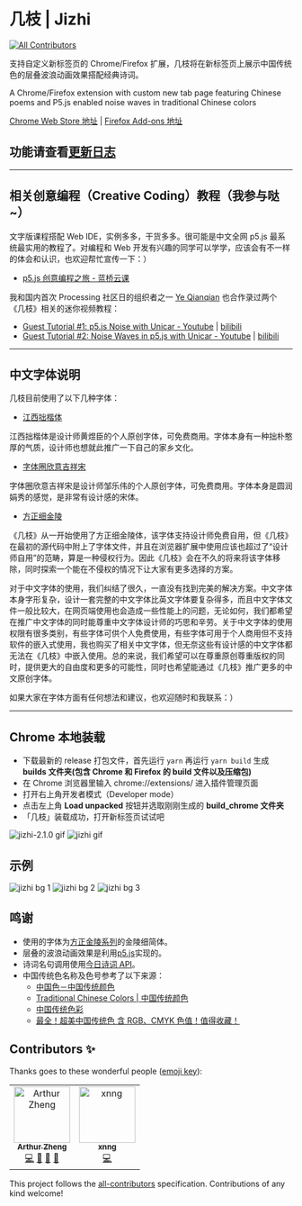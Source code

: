 # 几枝 | Jizhi

[![All Contributors](https://img.shields.io/badge/all_contributors-2-orange.svg?style=flat-square)](#contributors)

支持自定义新标签页的 Chrome/Firefox 扩展，几枝将在新标签页上展示中国传统色的层叠波浪动画效果搭配经典诗词。

A Chrome/Firefox extension with custom new tab page featuring Chinese poems and P5.js enabled noise waves in traditional Chinese colors

[Chrome Web Store 地址](https://chrome.google.com/webstore/detail/%E5%87%A0%E6%9E%9D/hfohpokminpknagcgncibpacohagppjn) | [Firefox Add-ons 地址](https://addons.mozilla.org/en-US/firefox/addon/jizhi/)

## 功能请查看[更新日志](./CHANGELOG.md)

---

## 相关创意编程（Creative Coding）教程（我参与哒~）

文字版课程搭配 Web IDE，实例多多，干货多多。很可能是中文全网 p5.js 最系统最实用的教程了。对编程和 Web 开发有兴趣的同学可以学学，应该会有不一样的体会和认识，也欢迎帮忙宣传一下：）

- [p5.js 创意编程之旅 - 蓝桥云课](https://www.lanqiao.cn/courses/3117)

我和国内首次 Processing 社区日的组织者之一 [Ye Qianqian](https://www.qianqian-ye.com/about.html) 也合作录过两个《几枝》相关的迷你视频教程：

- [Guest Tutorial #1: p5.js Noise with Unicar - Youtube](https://www.youtube.com/watch?v=QxsFY2GOhNU&t=3s) | [bilibili](https://www.bilibili.com/video/BV1WJ411K7E4?from=search&seid=11104983032650609196)
- [Guest Tutorial #2: Noise Waves in p5.js with Unicar - Youtube](https://www.youtube.com/watch?v=3E8Kt8Sx_x4&t=11s) | [bilibili](https://www.bilibili.com/video/BV1qJ411w7nJ?from=search&seid=11104983032650609196)

---

## 中文字体说明

几枝目前使用了以下几种字体：

- [江西拙楷体](https://mp.weixin.qq.com/s/H_jrZJIHwNCSyUncVpyXUQ)

江西拙楷体是设计师黄煜臣的个人原创字体，可免费商用。字体本身有一种拙朴憨厚的气质，设计师也想就此推广一下自己的家乡文化。

- [字体圈欣意吉祥宋](https://mp.weixin.qq.com/s/WCwaKtfAiPD8uwSBGU4dNg)

字体圈欣意吉祥宋是设计师邹乐伟的个人原创字体，可免费商用。字体本身是圆润娟秀的感觉，是非常有设计感的宋体。

- [方正细金陵](http://www.foundertype.com/index.php/FontInfo/index/id/202#)

《几枝》从一开始使用了方正细金陵体，该字体支持设计师免费自用，但《几枝》在最初的源代码中附上了字体文件，并且在浏览器扩展中使用应该也超过了“设计师自用”的范畴，算是一种侵权行为。因此《几枝》会在不久的将来将该字体移除，同时探索一个能在不侵权的情况下让大家有更多选择的方案。

对于中文字体的使用，我们纠结了很久，一直没有找到完美的解决方案。中文字体本身字形复杂，设计一套完整的中文字体比英文字体要复杂得多，而且中文字体文件一般比较大，在网页端使用也会造成一些性能上的问题，无论如何，我们都希望在推广中文字体的同时能尊重中文字体设计师的巧思和辛劳。关于中文字体的使用权限有很多类别，有些字体可供个人免费使用，有些字体可用于个人商用但不支持软件的嵌入式使用，我也购买了相关中文字体，但无奈这些有设计感的中文字体都无法在《几枝》中嵌入使用。总的来说，我们希望可以在尊重原创尊重版权的同时，提供更大的自由度和更多的可能性，同时也希望能通过《几枝》推广更多的中文原创字体。

如果大家在字体方面有任何想法和建议，也欢迎随时和我联系：）

---

## Chrome 本地装载

- 下载最新的 release 打包文件，首先运行 `yarn` 再运行 `yarn build` 生成 **builds 文件夹(包含 Chrome 和 Firefox 的 build 文件以及压缩包)**
- 在 Chrome 浏览器里输入 chrome://extensions/ 进入插件管理页面
- 打开右上角开发者模式（Developer mode）
- 点击左上角 **Load unpacked** 按钮并选取刚刚生成的 **build_chrome 文件夹**
- 「几枝」装载成功，打开新标签页试试吧

![jizhi-2.1.0 gif](https://github.com/unicar9/jizhi/blob/master/examples/jizhi-2.1.0.gif)
![jizhi gif](https://github.com/unicar9/jizhi/blob/master/examples/jizhi.gif)

## 示例

![jizhi bg 1](https://github.com/unicar9/jizhi/blob/master/examples/jizhi-bg-1.jpg)
![jizhi bg 2](https://github.com/unicar9/jizhi/blob/master/examples/jizhi-bg-2.jpg)
![jizhi bg 3](https://github.com/unicar9/jizhi/blob/master/examples/jizhi-bg-3.jpg)

## 鸣谢

- 使用的字体为[方正金陵系列](http://www.foundertype.com/index.php/FontInfo/index/id/202#)的金陵细简体。
- 层叠的波浪动画效果是利用[p5.js](http://p5js.org/)实现的。
- 诗词名句调用使用[今日诗词 API](https://www.jinrishici.com/)。
- 中国传统色名称及色号参考了以下来源：
  - [中国色－中国传统颜色](http://zhongguose.com/)
  - [Traditional Chinese Colors | 中国传统颜色](http://boxingp.github.io/traditional-chinese-colors/)
  - [中国传统色彩](https://color.uisdc.com/)
  - [最全！超美中国传统色 含 RGB、CMYK 色值！值得收藏！](https://www.weibo.com/ttarticle/p/show?id=2309404248238352952773)

## Contributors ✨

Thanks goes to these wonderful people ([emoji key](https://allcontributors.org/docs/en/emoji-key)):

<!-- ALL-CONTRIBUTORS-LIST:START - Do not remove or modify this section -->
<!-- prettier-ignore -->
<table>
  <tr>
    <td align="center"><a href="https://github.com/arthur-zheng"><img src="https://avatars1.githubusercontent.com/u/4089684?v=4" width="100px;" alt="Arthur Zheng"/><br /><sub><b>Arthur Zheng</b></sub></a><br /><a href="https://github.com/unicar9/jizhi/commits?author=arthur-zheng" title="Code">💻</a> <a href="#ideas-arthur-zheng" title="Ideas, Planning, & Feedback">🤔</a> <a href="https://github.com/unicar9/jizhi/issues?q=author%3Aarthur-zheng" title="Bug reports">🐛</a> <a href="#design-arthur-zheng" title="Design">🎨</a></td>
    <td align="center"><a href="https://xnngs.cn"><img src="https://avatars3.githubusercontent.com/u/38936252?v=4" width="100px;" alt="xnng"/><br /><sub><b>xnng</b></sub></a><br /><a href="https://github.com/unicar9/jizhi/commits?author=xnng" title="Code">💻</a></td>
  </tr>
</table>

<!-- ALL-CONTRIBUTORS-LIST:END -->

This project follows the [all-contributors](https://github.com/all-contributors/all-contributors) specification. Contributions of any kind welcome!

